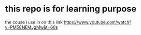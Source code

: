 # this repo is for learning purpose

the couse i use in on this link <https://www.youtube.com/watch?v=PM58NEMJgMw&t=60s>
